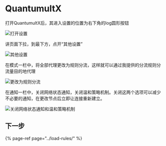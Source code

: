 # QuantumultX

打开QuantumultX后，其进入设置的位置为右下角的log圆形按钮

![&#x6253;&#x5F00;&#x8BBE;&#x7F6E;](../../.gitbook/assets/image%20%283%29.png)



讲页面下拉，到最下方，点开“其他设置”

![&#x5176;&#x4ED6;&#x8BBE;&#x7F6E;](../../.gitbook/assets/image%20%286%29.png)



在模式一栏中，将全部代理更改为规则分流，这样就可以通过我提供的分流规则分流量目的地代理

![&#x66F4;&#x6539;&#x4E3A;&#x89C4;&#x5219;&#x5206;&#x6D41;](../../.gitbook/assets/image%20%281%29.png)



在通知一栏中，关闭网络状态通知，关闭温和策略机制。关闭这两个选项可以减少不必要的通知，在更改节点后立即让连接重新建立。

![&#x5173;&#x95ED;&#x7F51;&#x7EDC;&#x72B6;&#x6001;&#x901A;&#x77E5;&#x548C;&#x6E29;&#x548C;&#x7B56;&#x7565;&#x673A;&#x5236;](../../.gitbook/assets/image%20%285%29.png)

## 下一步

{% page-ref page="../load-rules/" %}

